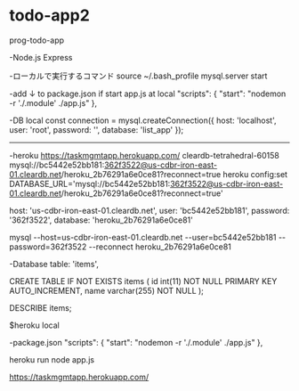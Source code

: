 # todo-app2
prog-todo-app

-Node.js Express

-ローカルで実行するコマンド
source ~/.bash_profile
mysql.server start

-add ↓ to package.json if start app.js at local
"scripts": {
    "start": "nodemon -r './.module' ./app.js"
  },

-DB local
const connection = mysql.createConnection({
  host: 'localhost',
  user: 'root',
  password: '',
  database: 'list_app'
});

---
-heroku
https://taskmgmtapp.herokuapp.com/
cleardb-tetrahedral-60158
mysql://bc5442e52bb181:362f3522@us-cdbr-iron-east-01.cleardb.net/heroku_2b76291a6e0ce81?reconnect=true
heroku config:set DATABASE_URL='mysql://bc5442e52bb181:362f3522@us-cdbr-iron-east-01.cleardb.net/heroku_2b76291a6e0ce81?reconnect=true'

host: 'us-cdbr-iron-east-01.cleardb.net',
user: 'bc5442e52bb181',
password: '362f3522',
database: 'heroku_2b76291a6e0ce81'

mysql --host=us-cdbr-iron-east-01.cleardb.net --user=bc5442e52bb181 --password=362f3522 --reconnect heroku_2b76291a6e0ce81

-Database
table: 'items',


CREATE TABLE IF NOT EXISTS items (
  id int(11) NOT NULL PRIMARY KEY AUTO_INCREMENT,
  name varchar(255) NOT NULL
);

DESCRIBE items;

$heroku local

-package.json
"scripts": {
    "start": "nodemon -r './.module' ./app.js"
  },

  heroku run node app.js

  https://taskmgmtapp.herokuapp.com/